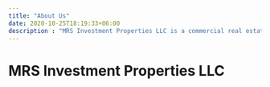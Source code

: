 ```yaml
---
title: "About Us"
date: 2020-10-25T18:19:33+06:00
description : "MRS Investment Properties LLC is a commercial real estate investment company in north east Ohio."
---
```


# MRS Investment Properties LLC
